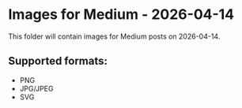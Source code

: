 # Images for Medium - 2026-04-14

This folder will contain images for Medium posts on 2026-04-14.

## Supported formats:
- PNG
- JPG/JPEG
- SVG
